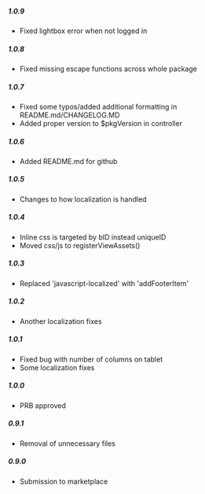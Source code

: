 ##### 1.0.9
- Fixed lightbox error when not logged in

##### 1.0.8
- Fixed missing escape functions across whole package

##### 1.0.7
- Fixed some typos/added additional formatting in README.md/CHANGELOG.MD
- Added proper version to $pkgVersion in controller

##### 1.0.6
- Added README.md for github

##### 1.0.5
- Changes to how localization is handled

##### 1.0.4
- Inline css is targeted by bID instead uniqueID
- Moved css/js to registerViewAssets()

##### 1.0.3
- Replaced 'javascript-localized' with 'addFooterItem'

##### 1.0.2
- Another localization fixes

##### 1.0.1
- Fixed bug with number of columns on tablet
- Some localization fixes

##### 1.0.0
- PRB approved

##### 0.9.1
- Removal of unnecessary files

##### 0.9.0
- Submission to marketplace